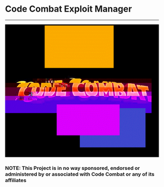 # Code Combat Exploit Manager

---
![logo](icon.gif)

### NOTE: This Project is in no way sponsored, endorsed or administered by or associated with Code Combat or any of its affiliates
